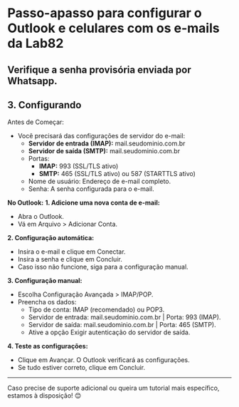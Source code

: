 # Passo-apasso para configurar o Outlook e celulares com os e-mails da Lab82

## Verifique a senha provisória enviada por Whatsapp.

 ## 3. Configurando
 Antes de Começar:
- Você precisará das configurações de servidor do e-mail:
  - __Servidor de entrada (IMAP):__ mail.seudominio.com.br
  - __Servidor de saída (SMTP):__ mail.seudominio.com.br
  - Portas:
    - __IMAP:__ 993 (SSL/TLS ativo)
    - __SMTP:__ 465 (SSL/TLS ativo) ou 587 (STARTTLS ativo)
  - Nome de usuário: Endereço de e-mail completo.
  - Senha: A senha configurada para o e-mail.

 __No Outlook:__
__1. Adicione uma nova conta de e-mail:__
   - Abra o Outlook.
   - Vá em Arquivo > Adicionar Conta.

__2. Configuração automática:__
   - Insira o e-mail e clique em Conectar.
   - Insira a senha e clique em Concluir.
   - Caso isso não funcione, siga para a configuração manual.

__3. Configuração manual:__
   - Escolha Configuração Avançada > IMAP/POP.
   - Preencha os dados:
     - Tipo de conta: IMAP (recomendado) ou POP3.
     - Servidor de entrada: mail.seudominio.com.br | Porta: 993 (IMAP).
     - Servidor de saída: mail.seudominio.com.br | Porta: 465 (SMTP).
     - Ative a opção Exigir autenticação do servidor de saída.

__4. Teste as configurações:__
   - Clique em Avançar. O Outlook verificará as configurações.
   - Se tudo estiver correto, clique em Concluir.
---

Caso precise de suporte adicional ou queira um tutorial mais específico, estamos à disposição! 😊